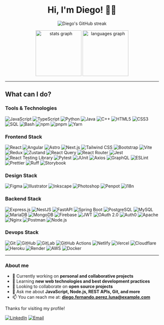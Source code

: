 <div align="center">
  <h1 align="center"> Hi, I'm Diego! 👋🏽 </h1>
</div>


<p align="center">
  <img src="https://nirzak-streak-stats.vercel.app/?user=diegodev-01&theme=react&hide_border=false"  alt="Diego's GitHub streak" style="border:none"/>
  <div align="center">
    <img src="https://github-readme-stats.vercel.app/api?username=diegodev-01&  hide_title=false&hide_rank=false&show_icons=true&include_all_commits=true&  count_private=true&disable_animations=false&theme=react&locale=en&hide_border=false"  height="150" alt="stats graph"  />
    <img src="https://github-readme-stats.vercel.app/api/top-langs?username=diegodev-01&  locale=en&hide_title=false&layout=compact&card_width=320&langs_count=6&theme=react&hide_border=false" height="150" alt="languages graph"  />
  </div>
</p>

---

## What can I do?

### Tools & Technologies

![JavaScript](https://img.shields.io/badge/JavaScript-F7DF1E?logo=javascript&logoColor=black&style=for-the-badge)
![TypeScript](https://img.shields.io/badge/TypeScript-3178C6?logo=typescript&logoColor=white&style=for-the-badge)
![Python](https://img.shields.io/badge/Python-3776AB?logo=python&logoColor=white&style=for-the-badge)
![Java](https://img.shields.io/badge/Java-007396?logo=java&logoColor=white&style=for-the-badge)
![C++](https://img.shields.io/badge/C++-00599C?logo=c%2B%2B&logoColor=white&style=for-the-badge)
![HTML5](https://img.shields.io/badge/HTML5-E34F26?logo=html5&logoColor=white&style=for-the-badge)
![CSS3](https://img.shields.io/badge/CSS3-1572B6?logo=css3&logoColor=white&style=for-the-badge)
![SQL](https://img.shields.io/badge/SQL-4479A1?logo=mysql&logoColor=white&style=for-the-badge)
![Bash](https://img.shields.io/badge/BASH-4EAA25?logo=gnu-bash&logoColor=white&style=for-the-badge)
![npm](https://img.shields.io/badge/npm-CB3837?logo=npm&logoColor=white&style=for-the-badge)
![pnpm](https://img.shields.io/badge/pnpm-F69220?logo=pnpm&logoColor=white&style=for-the-badge)
![Yarn](https://img.shields.io/badge/YARN-2C8EBB?logo=yarn&logoColor=white&style=for-the-badge)

### Frontend Stack

![React](https://img.shields.io/badge/REACT-61DAFB?logo=react&logoColor=black&style=for-the-badge)
![Angular](https://img.shields.io/badge/ANGULAR-DC0030?logo=angular&logoColor=white&style=for-the-badge)
![Astro](https://img.shields.io/badge/ASTRO-FF5D01?logo=astro&logoColor=white&style=for-the-badge)
![Next.js](https://img.shields.io/badge/NEXT.js-000000?logo=next.js&logoColor=white&style=for-the-badge)
![Tailwind CSS](https://img.shields.io/badge/TAILWIND_CSS-06B6D4?logo=tailwind-css&logoColor=white&style=for-the-badge)
![Bootstrap](https://img.shields.io/badge/BOOTSTRAP-7952B3?logo=bootstrap&logoColor=white&style=for-the-badge)
![Vite](https://img.shields.io/badge/VITE-FD3E35?logo=vite&logoColor=white&style=for-the-badge)
![Redux](https://img.shields.io/badge/REDUX-764ABC?logo=redux&logoColor=white&style=for-the-badge)
![Zustand](https://img.shields.io/badge/ZUSTAND-00A676?style=for-the-badge&logoColor=white)
![React Query](https://img.shields.io/badge/REACT_QUERY-FF4154?logo=react-query&logoColor=white&style=for-the-badge)
![React Router](https://img.shields.io/badge/REACT_ROUTER-CA4245?logo=react-router&logoColor=white&style=for-the-badge)
![Jest](https://img.shields.io/badge/JEST-C21325?logo=jest&logoColor=white&style=for-the-badge)
![React Testing Library](https://img.shields.io/badge/REACT_TESTING_LIBRARY-E33332?logo=testing-library&logoColor=white&style=for-the-badge)
![Pytest](https://img.shields.io/badge/PYTEST-244C7B?logo=pytest&logoColor=white&style=for-the-badge)
![JUnit](https://img.shields.io/badge/JUNIT-25A162?logo=junit5&logoColor=white&style=for-the-badge)
![Axios](https://img.shields.io/badge/AXIOS-5A29E4?logo=axios&logoColor=white&style=for-the-badge)
![GraphQL](https://img.shields.io/badge/GRAPHQL-E10098?logo=graphql&logoColor=white&style=for-the-badge)
![ESLint](https://img.shields.io/badge/ESLINT-4B32C3?logo=eslint&logoColor=white&style=for-the-badge)
![Prettier](https://img.shields.io/badge/PRETTIER-F7B93E?logo=prettier&logoColor=white&style=for-the-badge)
![Ruff](https://img.shields.io/badge/RUFF-000000?style=for-the-badge&logo=python&logoColor=white)
![Storybook](https://img.shields.io/badge/STORYBOOK-FF4785?logo=storybook&logoColor=white&style=for-the-badge)

### Design Stack

![Figma](https://img.shields.io/badge/FIGMA-F24E1E?logo=figma&logoColor=white&style=for-the-badge)
![Illustrator](https://img.shields.io/badge/ILLUSTRATOR-FF9A00?logo=adobe-illustrator&logoColor=white&style=for-the-badge)
![Inkscape](https://img.shields.io/badge/INKSCAPE-000000?logo=inkscape&logoColor=white&style=for-the-badge)
![Photoshop](https://img.shields.io/badge/PHOTOSHOP-31A8FF?logo=adobe-photoshop&logoColor=white&style=for-the-badge)
![Penpot](https://img.shields.io/badge/PENPOT-FF5E00?logo=penpot&logoColor=white&style=for-the-badge)
![i18n](https://img.shields.io/badge/i18n-007ACC?style=for-the-badge&logo=googletranslate&logoColor=white)

### Backend Stack

![Express.js](https://img.shields.io/badge/EXPRESS.js-000000?logo=express&logoColor=white&style=for-the-badge)
![NestJS](https://img.shields.io/badge/NESTJS-E0234E?logo=nestjs&logoColor=white&style=for-the-badge)
![FastAPI](https://img.shields.io/badge/FASTAPI-009688?logo=fastapi&logoColor=white&style=for-the-badge)
![Spring Boot](https://img.shields.io/badge/SPRING_BOOT-6DB33F?logo=spring&logoColor=white&style=for-the-badge)
![PostgreSQL](https://img.shields.io/badge/POSTGRESQL-336791?logo=postgresql&logoColor=white&style=for-the-badge)
![MySQL](https://img.shields.io/badge/MYSQL-4479A1?logo=mysql&logoColor=white&style=for-the-badge)
![MariaDB](https://img.shields.io/badge/MARIADB-003545?logo=mariadb&logoColor=white&style=for-the-badge)
![MongoDB](https://img.shields.io/badge/MONGODB-47A248?logo=mongodb&logoColor=white&style=for-the-badge)
![Firebase](https://img.shields.io/badge/FIREBASE-FFCA28?logo=firebase&logoColor=black&style=for-the-badge)
![JWT](https://img.shields.io/badge/JWT-000000?style=for-the-badge&logo=JSON-web-tokens&logoColor=white)
![OAuth 2.0](https://img.shields.io/badge/OAUTH_2.0-4285F4?style=for-the-badge&logo=oauth&logoColor=white)
![Auth0](https://img.shields.io/badge/AUTH0-EB5424?logo=auth0&logoColor=white&style=for-the-badge)
![Apache](https://img.shields.io/badge/APACHE-FF5733?logo=apache&logoColor=white&style=for-the-badge)
![Nginx](https://img.shields.io/badge/NGINX-009639?logo=nginx&logoColor=white&style=for-the-badge)
![Postman](https://img.shields.io/badge/POSTMAN-FF6C37?logo=postman&logoColor=white&style=for-the-badge)
![Node.js](https://img.shields.io/badge/NODE.js-339933?logo=node.js&logoColor=white&style=for-the-badge)

### Devops Stack

![Git](https://img.shields.io/badge/GIT-F05032?logo=git&logoColor=white&style=for-the-badge)
![GitHub](https://img.shields.io/badge/GITHUB-181717?logo=github&logoColor=white&style=for-the-badge)
![GitLab](https://img.shields.io/badge/GITLAB-FCA121?logo=gitlab&logoColor=white&style=for-the-badge)
![GitHub Actions](https://img.shields.io/badge/GITHUB_ACTIONS-2088FF?logo=github-actions&logoColor=white&style=for-the-badge)
![Netlify](https://img.shields.io/badge/NETLIFY-00C7B7?logo=netlify&logoColor=white&style=for-the-badge)
![Vercel](https://img.shields.io/badge/VERCEL-000000?logo=vercel&logoColor=white&style=for-the-badge)
![Cloudflare](https://img.shields.io/badge/CLOUDFLARE-F38020?logo=cloudflare&logoColor=white&style=for-the-badge)
![Heroku](https://img.shields.io/badge/HEROKU-430098?logo=heroku&logoColor=white&style=for-the-badge)
![Render](https://img.shields.io/badge/RENDER-1A1A1A?logo=render&logoColor=white&style=for-the-badge)
![AWS](https://img.shields.io/badge/AWS-232F3E?logo=amazonaws&logoColor=white&style=for-the-badge)
![Docker](https://img.shields.io/badge/DOCKER-2496ED?logo=docker&logoColor=white&style=for-the-badge)

---

### About me

- 🔭 Currently working on **personal and collaborative projects**  
- 🌱 Learning **new web technologies and best development practices**  
- 👯 Looking to collaborate on **open source projects**  
- 💬 Ask me about **JavaScript, Node.js, REST APIs, Git, and more**  
- 📫 You can reach me at: **<diego.fernando.perez.luna@example.com>**

Thanks for visiting my profile!

[![LinkedIn](https://img.shields.io/badge/LinkedIn-0077B5?style=for-the-badge&logo=linkedin&logoColor=white)](https://www.linkedin.com/in/diego-perez-luna/)
[![Email](https://img.shields.io/badge/Email-D14836?style=for-the-badge&logo=gmail&logoColor=white)](mailto:diego.fernando.perez.luna@gmail.com)
